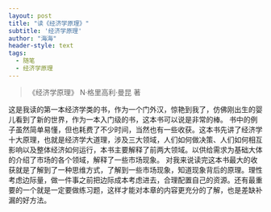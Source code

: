 ```yaml
---
layout: post
title: "读《经济学原理》"
subtitle: '经济学原理'
author: "海海"
header-style: text
tags:
  - 随笔
  - 经济学原理
---
```


> 《经济学原理》 N·格里高利·曼昆 著


这是我读的第一本经济学类的书，作为一个门外汉，惊艳到我了，仿佛刚出生的婴儿看到了新的世界，作为一本入门级的书，这本书可以说是非常的棒。
书中的例子虽然简单易懂，但也耗费了不少时间，当然也有一些收获。这本书先讲了经济学十大原理，也就是经济学大道理，涉及三大领域，人们如何做决策、人们如何相互影响以及整体经济如何运行，本书主要解释了前两大领域。以供给需求为基础大体的介绍了市场的各个领域，解释了一些市场现象。
对我来说读完这本书最大的收获就是了解到了一种思维方式，了解到一些市场现象，知道现象背后的原理。理性考虑边际量，做一件事之前把边际成本考虑进去，合理配置自己的资源。还有最重要的一个就是一定要做练习题，这样才能对本章的内容更充分的了解，也是差缺补漏的好方法。
